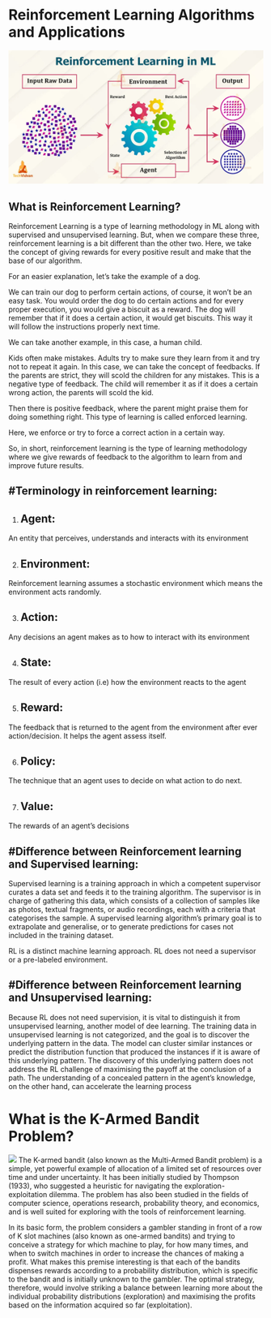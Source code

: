 # Reinforcement Learning Algorithms and Applications
<img src  = "https://raw.githubusercontent.com/HaseebAlgoMastero/ML-ReinforcementLeaning/main/Reinforcement-Learning-in-ML-TV.webp">
<h2>What is Reinforcement Learning?</h2>
Reinforcement Learning is a type of learning methodology in ML along with supervised and unsupervised learning. But, when we compare these three, reinforcement learning is a bit different than the other two. Here, we take the concept of giving rewards for every positive result and make that the base of our algorithm.

For an easier explanation, let’s take the example of a dog.

We can train our dog to perform certain actions, of course, it won’t be an easy task. You would order the dog to do certain actions and for every proper execution, you would give a biscuit as a reward. The dog will remember that if it does a certain action, it would get biscuits. This way it will follow the instructions properly next time.

We can take another example, in this case, a human child.

Kids often make mistakes. Adults try to make sure they learn from it and try not to repeat it again. In this case, we can take the concept of feedbacks. If the parents are strict, they will scold the children for any mistakes. This is a negative type of feedback. The child will remember it as if it does a certain wrong action, the parents will scold the kid.

Then there is positive feedback, where the parent might praise them for doing something right. This type of learning is called enforced learning.

Here, we enforce or try to force a correct action in a certain way.

So, in short, reinforcement learning is the type of learning methodology where we give rewards of feedback to the algorithm to learn from and improve future results.

<h2>#Terminology in reinforcement learning:</h2>

1. <h2>Agent:</h2>
An entity that perceives, understands and interacts with its environment

2. <h2>Environment:</h2>
Reinforcement learning assumes a stochastic environment which means the environment acts randomly.

3. <h2>Action:</h2>
Any decisions an agent makes as to how to interact with its environment

4. <h2>State:</h2>
The result of every action (i.e) how the environment reacts to the agent

5. <h2>Reward:</h2>
The feedback that is returned to the agent from the environment after ever action/decision. It helps the agent assess itself.

6. <h2>Policy:</h2>
The technique that an agent uses to decide on what action to do next.

7. <h2>Value:</h2>
The rewards of an agent’s decisions

<h2>#Difference between Reinforcement learning and Supervised learning:</h2>
Supervised learning is a training approach in which a competent supervisor curates a data set and feeds it to the training algorithm. The supervisor is in charge of gathering this data, which consists of a collection of samples like as photos, textual fragments, or audio recordings, each with a criteria that categorises the sample. A supervised learning algorithm’s primary goal is to extrapolate and generalise, or to generate predictions for cases not included in the training dataset.

RL is a distinct machine learning approach. RL does not need a supervisor or a pre-labeled environment.

<h2>#Difference between Reinforcement learning and Unsupervised learning:</h2>
Because RL does not need supervision, it is vital to distinguish it from unsupervised learning, another model of dee learning. The training data in unsupervised learning is not categorized, and the goal is to discover the underlying pattern in the data. The model can cluster similar instances or predict the distribution function that produced the instances if it is aware of this underlying pattern. The discovery of this underlying pattern does not address the RL challenge of maximising the payoff at the conclusion of a path. The understanding of a concealed pattern in the agent’s knowledge, on the other hand, can accelerate the learning process

<h1>What is the K-Armed Bandit Problem?</h1>
<img src = "https://miro.medium.com/v2/resize:fit:720/format:webp/1*QtG3PRxhrP-BkB6bO6aVgw.png">
The K-armed bandit (also known as the Multi-Armed Bandit problem) is a simple, yet powerful example of allocation of a limited set of resources over time and under uncertainty. It has been initially studied by Thompson (1933), who suggested a heuristic for navigating the exploration-exploitation dilemma. The problem has also been studied in the fields of computer science, operations research, probability theory, and economics, and is well suited for exploring with the tools of reinforcement learning.

In its basic form, the problem considers a gambler standing in front of a row of K slot machines (also known as one-armed bandits) and trying to conceive a strategy for which machine to play, for how many times, and when to switch machines in order to increase the chances of making a profit. What makes this premise interesting is that each of the bandits dispenses rewards according to a probability distribution, which is specific to the bandit and is initially unknown to the gambler. The optimal strategy, therefore, would involve striking a balance between learning more about the individual probability distributions (exploration) and maximising the profits based on the information acquired so far (exploitation).
